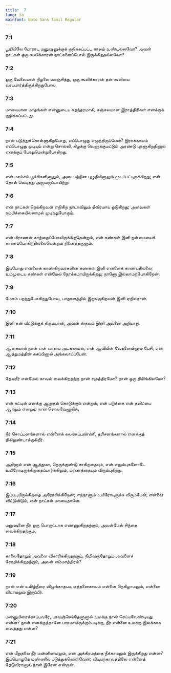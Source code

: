 ```yaml
---
title:  7
lang: ta
mainfont: Noto Sans Tamil Regular
---
```


###  7:1

பூமியிலே போராட மனுஷனுக்குக் குறிக்கப்பட்ட காலம் உண்டல்லவோ? அவன் நாட்கள் ஒரு கூலிக்காரன் நாட்களைப்போல் இருக்கிறதல்லவோ?

###  7:2

ஒரு வேலையாள் நிழலை வாஞ்சித்து, ஒரு கூலிக்காரன் தன் கூலியை வரப்பார்த்திருக்கிறதுபோல,

###  7:3

மாயையான மாதங்கள் என்னுடைய சுதந்தரமாகி, சஞ்சலமான இராத்திரிகள் எனக்குக் குறிக்கப்பட்டது.

###  7:4

நான் படுத்துக்கொள்ளுகிறபோது, எப்பொழுது எழுந்திருப்பேன்? இராக்காலம் எப்பொழுது முடியும் என்று சொல்லி, கிழக்கு வெளுக்குமட்டும் அரண்டு புரளுகிறதினால் எனக்குப் போதுமென்றுபோகிறது.

###  7:5

என் மாம்சம் பூச்சிகளினாலும், அடைபற்றின புழுதியினாலும் மூடப்பட்டிருக்கிறது; என் தோல் வெடித்து அருவருப்பாயிற்று.

###  7:6

என் நாட்கள் நெய்கிறவன் எறிகிற நாடாவிலும் தீவிரமாய் ஓடுகிறது; அவைகள் நம்பிக்கையில்லாமல் முடிந்துபோகும்.

###  7:7

என் பிராணன் காற்றைப்போலிருக்கிறதென்றும், என் கண்கள் இனி நன்மையைக் காணப்போகிறதில்லையென்றும் நினைத்தருளும்.

###  7:8

இப்போது என்னைக் காண்கிறவர்களின் கண்கள் இனி என்னைக் காண்பதில்லை; உம்முடைய கண்கள் என்மேல் நோக்கமாயிருக்கிறது; நானோ இல்லாமற்போகிறேன்.

###  7:9

மேகம் பறந்துபோகிறதுபோல, பாதாளத்தில் இறங்குகிறவன் இனி ஏறிவரான்.

###  7:10

இனி தன் வீட்டுக்குத் திரும்பான், அவன் ஸ்தலம் இனி அவனை அறியாது.

###  7:11

ஆகையால் நான் என் வாயை அடக்காமல், என் ஆவியின் வேதனையினால் பேசி, என் ஆத்துமத்தின் கசப்பினால் அங்கலாய்ப்பேன்.

###  7:12

தேவரீர் என்மேல் காவல் வைக்கிறதற்கு நான் சமுத்திரமோ? நான் ஒரு திமிங்கிலமோ?

###  7:13

என் கட்டில் எனக்கு ஆறுதல் கொடுக்கும் என்றும், என் படுக்கை என் தவிப்பை ஆற்றும் என்றும் நான் சொல்வேனாகில்,

###  7:14

நீர் சொப்பனங்களால் என்னைக் கலங்கப்பண்ணி, தரிசனங்களால் எனக்குத் திகிலுண்டாக்குகிறீர்.

###  7:15

அதினால் என் ஆத்துமா, நெருக்குண்டு சாகிறதையும், என் எலும்புகளோடே உயிரோடிருக்கிறதைப்பார்க்கிலும், மரணத்தையும் விரும்புகிறது.

###  7:16

இப்படியிருக்கிறதை அரோசிக்கிறேன்; எந்நாளும் உயிரோடிருக்க விரும்பேன், என்னை விட்டுவிடும்; என் நாட்கள் மாயைதானே.

###  7:17

மனுஷனை நீர் ஒரு பொருட்டாக எண்ணுகிறதற்கும், அவன்மேல் சிந்தை வைக்கிறதற்கும்,

###  7:18

காலைதோறும் அவனை விசாரிக்கிறதற்கும், நிமிஷந்தோறும் அவனைச் சோதிக்கிறதற்கும், அவன் எம்மாத்திரம்?

###  7:19

நான் என் உமிழ்நீரை விழுங்காதபடி எத்தனைகாலம் என்னை நெகிழாமலும், என்னை விடாமலும் இருப்பீர்.

###  7:20

மன்னுயிரைக்காப்பவரே, பாவஞ்செய்தேனானால் உமக்கு நான் செய்யவேண்டியது என்ன? நான் எனக்குத்தானே பாரமாயிருக்கும்படிக்கு, நீர் என்னை உமக்கு இலக்காக வைத்தது என்ன?

###  7:21

என் மீறுதலை நீர் மன்னியாமலும், என் அக்கிரமத்தை நீக்காமலும் இருக்கிறது என்ன? இப்பொழுதே மண்ணில் படுத்துக்கொள்வேன்; விடியற்காலத்திலே என்னைத் தேடுவீரானால் நான் இரேன் என்றான்.

